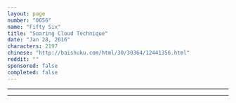 ```yaml
---
layout: page
number: "0056"
name: "Fifty Six"
title: "Soaring Cloud Technique"
date: "Jan 28, 2016"
characters: 2197
chinese: "http://baishuku.com/html/30/30364/12441356.html"
reddit: ""
sponsored: false
completed: false
---
```




- - -
- - -
